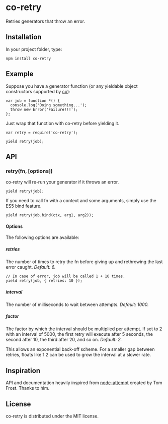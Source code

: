 # co-retry
Retries generators that throw an error.

## Installation
In your project folder, type:

    npm install co-retry

## Example
Suppose you have a generator function (or any yieldable object constructors supported by [co](https://github.com/visionmedia/co)):

    var job = function *() {
      console.log('Doing something...');
      throw new Error('Failure!!!');
    };

Just wrap that function with co-retry before yielding it.

    var retry = require('co-retry');

    yield retry(job);

## API
### retry(fn, [options])

co-retry will re-run your generator if it throws an error.

    yield retry(job);

If you need to call fn with a context and some arguments, simply use the ES5 bind feature.

    yield retry(job.bind(ctx, arg1, arg2));

#### Options
The following options are available:

##### retries
The number of times to retry the fn before giving up and rethrowing the last error caught. *Default: 6.*

    // In case of error, job will be called 1 + 10 times.
    yield retry(job, { retries: 10 });

##### interval
The number of milliseconds to wait between attempts. *Default: 1000.*

##### factor
The factor by which the interval should be multiplied per attempt. If set to 2 with an interval of 5000, the first retry will execute after 5 seconds, the second after 10, the third after 20, and so on. *Default: 2.*

This allows an exponential back-off scheme. For a smaller gap between retries, floats like 1.2 can be used to grow the interval at a slower rate.

## Inspiration
API and documentation heavily inspired from [node-attempt](https://github.com/TomFrost/node-attempt) created by Tom Frost. Thanks to him.

## License
co-retry is distributed under the MIT license.
